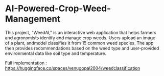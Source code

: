 # AI-Powered-Crop-Weed-Management
This project, "WeedAI," is an interactive web application that helps farmers and agronomists identify  and manage crop weeds. Users upload an image of a plant, andmodel classifies it  from 15 common weed species. The app then provides  recommendations based on  the weed type and user-provided environmental data like soil type and temperature. 


Full implementation : https://huggingface.co/spaces/venugopal2004/weedclassification
